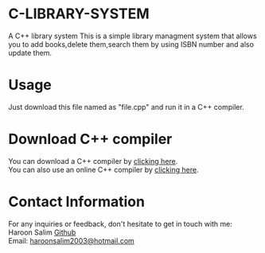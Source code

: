 # C-LIBRARY-SYSTEM
A C++ library system
This is a simple library managment system that allows you to add books,delete them,search them by using ISBN number and also update them.


# Usage
Just download this file named as "file.cpp" and run it in a C++ compiler.

# Download C++ compiler
You can download a C++ compiler by [clicking here](https://sourceforge.net/projects/orwelldevcpp/). <br>
You can also use an online C++ compiler by [clicking here](https://www.onlinegdb.com/online_c++_compiler).

# Contact Information
For any inquiries or feedback, don't hesitate to get in touch with me:  
Haroon Salim [Github](https://github.com/HaroonSalim)  
Email: [haroonsalim2003@hotmail.com](mailto:haroonsalim2003@hotmail.com)



